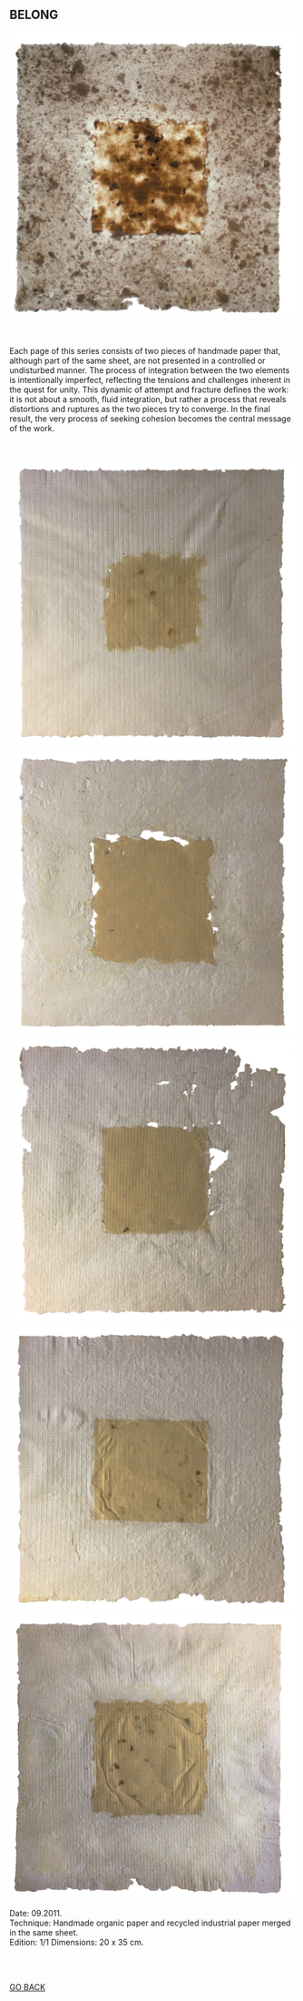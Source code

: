 ## BELONG 

![BELONG](ASSETS/BELONG0.jpeg)

<br>

Each page of this series consists of two pieces of handmade paper that, although part of the same sheet, are not presented in a controlled or undisturbed manner. The process of integration between the two elements is intentionally imperfect, reflecting the tensions and challenges inherent in the quest for unity. This dynamic of attempt and fracture defines the work: it is not about a smooth, fluid integration, but rather a process that reveals distortions and ruptures as the two pieces try to converge. In the final result, the very process of seeking cohesion becomes the central message of the work.

<br>

![BELONG](ASSETS/BELONG1.jpeg)
![BELONG](ASSETS/BELONG2.jpeg)
![BELONG](ASSETS/BELONG3.jpeg)
![BELONG](ASSETS/BELONG4.jpeg)
![BELONG](ASSETS/BELONG5.jpeg)

Date: 09.2011.  
Technique: Handmade organic paper and recycled industrial paper merged in the same sheet.  
Edition: 1/1
Dimensions: 20 x 35 cm.  

<br>
<br>

[GO BACK](https://aaronrmoreno.github.io/MATERIA)
